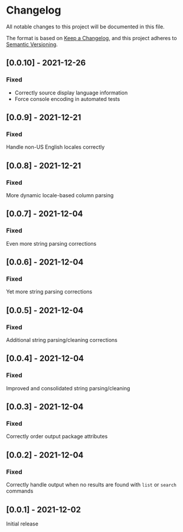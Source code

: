 # Changelog
All notable changes to this project will be documented in this file.

The format is based on [Keep a Changelog](https://keepachangelog.com/en/1.0.0/),
and this project adheres to [Semantic Versioning](https://semver.org/spec/v2.0.0.html).

## [0.0.10] - 2021-12-26
### Fixed
- Correctly source display language information
- Force console encoding in automated tests

## [0.0.9] - 2021-12-21
### Fixed
Handle non-US English locales correctly

## [0.0.8] - 2021-12-21
### Fixed
More dynamic locale-based column parsing

## [0.0.7] - 2021-12-04
### Fixed
Even more string parsing corrections

## [0.0.6] - 2021-12-04
### Fixed
Yet more string parsing corrections

## [0.0.5] - 2021-12-04
### Fixed
Additional string parsing/cleaning corrections

## [0.0.4] - 2021-12-04
### Fixed
Improved and consolidated string parsing/cleaning

## [0.0.3] - 2021-12-04
### Fixed
Correctly order output package attributes

## [0.0.2] - 2021-12-04
### Fixed
Correctly handle output when no results are found with `list` or `search` commands

## [0.0.1] - 2021-12-02
Initial release
